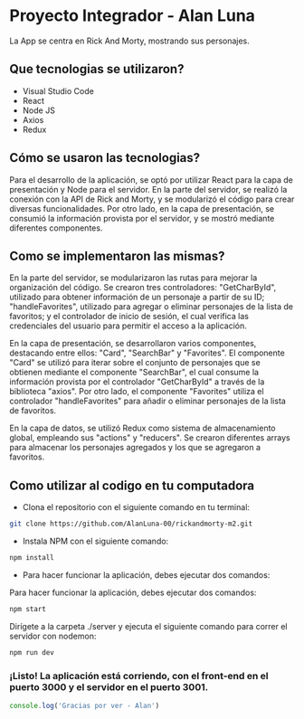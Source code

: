 # Proyecto Integrador - Alan Luna

La App se centra en Rick And Morty, mostrando sus personajes.

## Que tecnologias se utilizaron?

* Visual Studio Code
* React
* Node JS
* Axios
* Redux
## Cómo se usaron las tecnologias?
Para el desarrollo de la aplicación, se optó por utilizar React para la capa de presentación y Node para el servidor. En la parte del servidor, se realizó la conexión con la API de Rick and Morty, y se modularizó el código para crear diversas funcionalidades. Por otro lado, en la capa de presentación, se consumió la información provista por el servidor, y se mostró mediante diferentes componentes.
## Como se implementaron las mismas?
En la parte del servidor, se modularizaron las rutas para mejorar la organización del código. Se crearon tres controladores: "GetCharById", utilizado para obtener información de un personaje a partir de su ID; "handleFavorites", utilizado para agregar o eliminar personajes de la lista de favoritos; y el controlador de inicio de sesión, el cual verifica las credenciales del usuario para permitir el acceso a la aplicación.

En la capa de presentación, se desarrollaron varios componentes, destacando entre ellos: "Card", "SearchBar" y "Favorites". El componente "Card" se utilizó para iterar sobre el conjunto de personajes que se obtienen mediante el componente "SearchBar", el cual consume la información provista por el controlador "GetCharById" a través de la biblioteca "axios". Por otro lado, el componente "Favorites" utiliza el controlador "handleFavorites" para añadir o eliminar personajes de la lista de favoritos.

En la capa de datos, se utilizó Redux como sistema de almacenamiento global, empleando sus "actions" y "reducers". Se crearon diferentes arrays para almacenar los personajes agregados y los que se agregaron a favoritos.
## Como utilizar al codigo en tu computadora
*  Clona el repositorio con el siguiente comando en tu terminal:
```bash
git clone https://github.com/AlanLuna-00/rickandmorty-m2.git
```
* Instala NPM con el siguiente comando:
```bash
npm install
```
* Para hacer funcionar la aplicación, debes ejecutar dos comandos:

Para hacer funcionar la aplicación, debes ejecutar dos comandos:
```bash
npm start
```
Dirígete a la carpeta ./server y ejecuta el siguiente comando para correr el servidor con nodemon:
```bash
npm run dev
```
### ¡Listo! La aplicación está corriendo, con el front-end en el puerto 3000 y el servidor en el puerto 3001.
```javascript
console.log('Gracias por ver - Alan')
```
